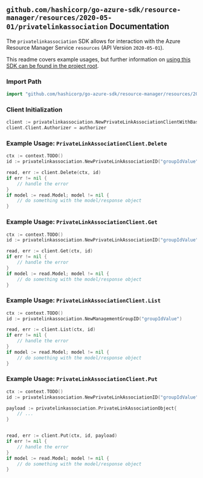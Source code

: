 
## `github.com/hashicorp/go-azure-sdk/resource-manager/resources/2020-05-01/privatelinkassociation` Documentation

The `privatelinkassociation` SDK allows for interaction with the Azure Resource Manager Service `resources` (API Version `2020-05-01`).

This readme covers example usages, but further information on [using this SDK can be found in the project root](https://github.com/hashicorp/go-azure-sdk/tree/main/docs).

### Import Path

```go
import "github.com/hashicorp/go-azure-sdk/resource-manager/resources/2020-05-01/privatelinkassociation"
```


### Client Initialization

```go
client := privatelinkassociation.NewPrivateLinkAssociationClientWithBaseURI("https://management.azure.com")
client.Client.Authorizer = authorizer
```


### Example Usage: `PrivateLinkAssociationClient.Delete`

```go
ctx := context.TODO()
id := privatelinkassociation.NewPrivateLinkAssociationID("groupIdValue", "plaIdValue")

read, err := client.Delete(ctx, id)
if err != nil {
	// handle the error
}
if model := read.Model; model != nil {
	// do something with the model/response object
}
```


### Example Usage: `PrivateLinkAssociationClient.Get`

```go
ctx := context.TODO()
id := privatelinkassociation.NewPrivateLinkAssociationID("groupIdValue", "plaIdValue")

read, err := client.Get(ctx, id)
if err != nil {
	// handle the error
}
if model := read.Model; model != nil {
	// do something with the model/response object
}
```


### Example Usage: `PrivateLinkAssociationClient.List`

```go
ctx := context.TODO()
id := privatelinkassociation.NewManagementGroupID("groupIdValue")

read, err := client.List(ctx, id)
if err != nil {
	// handle the error
}
if model := read.Model; model != nil {
	// do something with the model/response object
}
```


### Example Usage: `PrivateLinkAssociationClient.Put`

```go
ctx := context.TODO()
id := privatelinkassociation.NewPrivateLinkAssociationID("groupIdValue", "plaIdValue")

payload := privatelinkassociation.PrivateLinkAssociationObject{
	// ...
}


read, err := client.Put(ctx, id, payload)
if err != nil {
	// handle the error
}
if model := read.Model; model != nil {
	// do something with the model/response object
}
```
